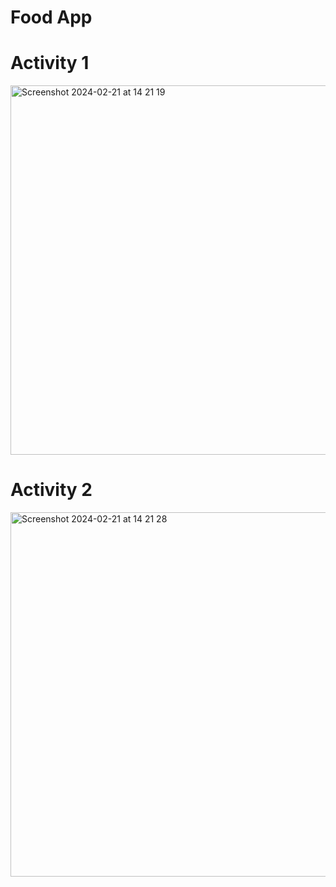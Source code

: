 # Food App

# Activity 1
<img width="591" alt="Screenshot 2024-02-21 at 14 21 19" src="https://github.com/PepeMP23/JMunetonFoodApp/assets/80652947/b165aa07-705a-48cf-b569-4b832d92436d">

# Activity 2
<img width="583" alt="Screenshot 2024-02-21 at 14 21 28" src="https://github.com/PepeMP23/JMunetonFoodApp/assets/80652947/4d20c3ca-c674-4c95-86ec-9a8036aebd83">
